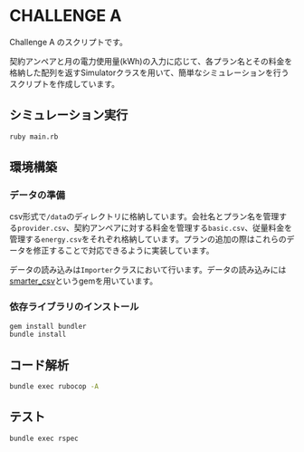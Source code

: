 # CHALLENGE A

Challenge A のスクリプトです。

契約アンペアと月の電力使用量(kWh)の入力に応じて、各プラン名とその料金を格納した配列を返すSimulatorクラスを用いて、簡単なシミュレーションを行うスクリプトを作成しています。

## シミュレーション実行

```sh
ruby main.rb
```

## 環境構築

### データの準備

csv形式で`/data`のディレクトリに格納しています。会社名とプラン名を管理する`provider.csv`、契約アンペアに対する料金を管理する`basic.csv`、従量料金を管理する`energy.csv`をそれぞれ格納しています。プランの追加の際はこれらのデータを修正することで対応できるように実装しています。

データの読み込みは`Importer`クラスにおいて行います。データの読み込みには [smarter_csv](https://github.com/tilo/smarter_csv)というgemを用いています。

### 依存ライブラリのインストール

```sh
gem install bundler
bundle install
```

## コード解析

```sh
bundle exec rubocop -A
```

## テスト

```sh
bundle exec rspec
```